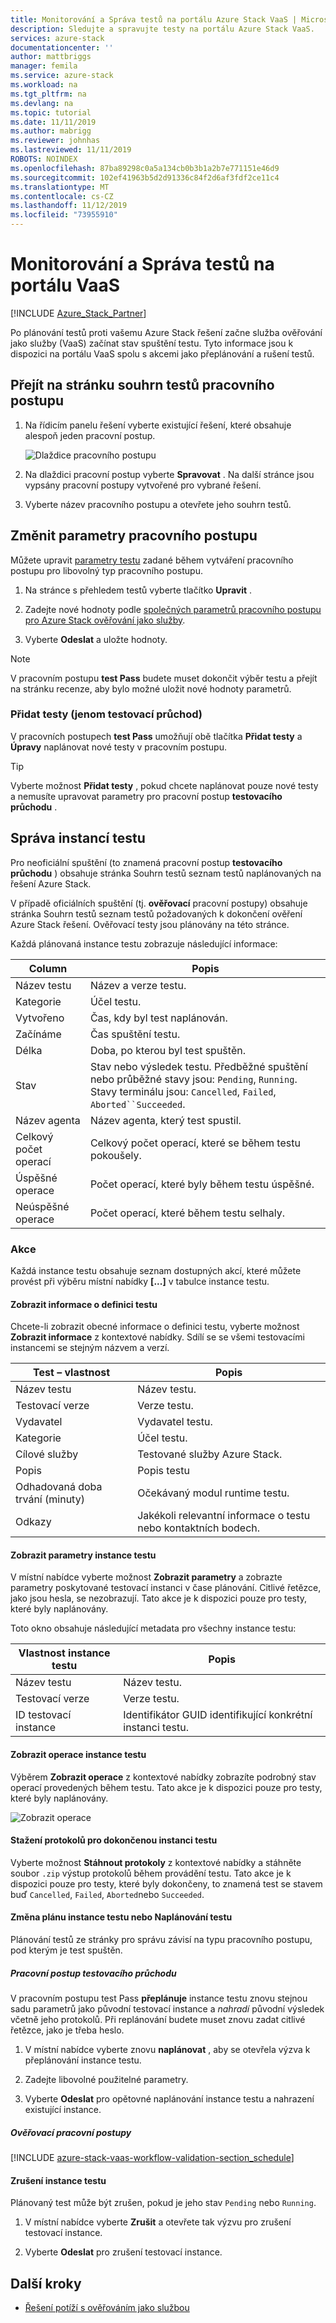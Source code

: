 ```yaml
---
title: Monitorování a Správa testů na portálu Azure Stack VaaS | Microsoft Docs
description: Sledujte a spravujte testy na portálu Azure Stack VaaS.
services: azure-stack
documentationcenter: ''
author: mattbriggs
manager: femila
ms.service: azure-stack
ms.workload: na
ms.tgt_pltfrm: na
ms.devlang: na
ms.topic: tutorial
ms.date: 11/11/2019
ms.author: mabrigg
ms.reviewer: johnhas
ms.lastreviewed: 11/11/2019
ROBOTS: NOINDEX
ms.openlocfilehash: 87ba89298c0a5a134cb0b3b1a2b7e771151e46d9
ms.sourcegitcommit: 102ef41963b5d2d91336c84f2d6af3fdf2ce11c4
ms.translationtype: MT
ms.contentlocale: cs-CZ
ms.lasthandoff: 11/12/2019
ms.locfileid: "73955910"
---
```

# <a name="monitor-and-manage-tests-in-the-vaas-portal"></a>Monitorování a Správa testů na portálu VaaS

[!INCLUDE [Azure_Stack_Partner](./includes/azure-stack-partner-appliesto.md)]

Po plánování testů proti vašemu Azure Stack řešení začne služba ověřování jako služby (VaaS) začínat stav spuštění testu. Tyto informace jsou k dispozici na portálu VaaS spolu s akcemi jako přeplánování a rušení testů.

## <a name="navigate-to-the-workflow-tests-summary-page"></a>Přejít na stránku souhrn testů pracovního postupu

1. Na řídicím panelu řešení vyberte existující řešení, které obsahuje alespoň jeden pracovní postup.

    ![Dlaždice pracovního postupu](media/tile_all-workflows.png)

1. Na dlaždici pracovní postup vyberte **Spravovat** . Na další stránce jsou vypsány pracovní postupy vytvořené pro vybrané řešení.

1. Vyberte název pracovního postupu a otevřete jeho souhrn testů.

## <a name="change-workflow-parameters"></a>Změnit parametry pracovního postupu

Můžete upravit [parametry testu](azure-stack-vaas-parameters.md#test-parameters) zadané během vytváření pracovního postupu pro libovolný typ pracovního postupu.

1. Na stránce s přehledem testů vyberte tlačítko **Upravit** .

1. Zadejte nové hodnoty podle [společných parametrů pracovního postupu pro Azure Stack ověřování jako služby](azure-stack-vaas-parameters.md).

1. Vyberte **Odeslat** a uložte hodnoty.

> [!NOTE]
> V pracovním postupu **test Pass** budete muset dokončit výběr testu a přejít na stránku recenze, aby bylo možné uložit nové hodnoty parametrů.

### <a name="add-tests-test-pass-only"></a>Přidat testy (jenom testovací průchod)

V pracovních postupech **test Pass** umožňují obě tlačítka **Přidat testy** a **Úpravy** naplánovat nové testy v pracovním postupu.

> [!TIP]
> Vyberte možnost **Přidat testy** , pokud chcete naplánovat pouze nové testy a nemusíte upravovat parametry pro pracovní postup **testovacího průchodu** .

## <a name="managing-test-instances"></a>Správa instancí testu

Pro neoficiální spuštění (to znamená pracovní postup **testovacího průchodu** ) obsahuje stránka Souhrn testů seznam testů naplánovaných na řešení Azure Stack.

V případě oficiálních spuštění (tj. **ověřovací** pracovní postupy) obsahuje stránka Souhrn testů seznam testů požadovaných k dokončení ověření Azure Stack řešení. Ověřovací testy jsou plánovány na této stránce.

Každá plánovaná instance testu zobrazuje následující informace:

| Column | Popis |
| --- | --- |
| Název testu | Název a verze testu. |
| Kategorie | Účel testu. |
| Vytvořeno | Čas, kdy byl test naplánován. |
| Začínáme | Čas spuštění testu. |
| Délka | Doba, po kterou byl test spuštěn. |
| Stav | Stav nebo výsledek testu. Předběžné spuštění nebo průběžné stavy jsou: `Pending`, `Running`. Stavy terminálu jsou: `Cancelled`, `Failed`, `Aborted``Succeeded`. |
| Název agenta | Název agenta, který test spustil. |
| Celkový počet operací | Celkový počet operací, které se během testu pokoušely. |
| Úspěšné operace | Počet operací, které byly během testu úspěšné. |
|  Neúspěšné operace | Počet operací, které během testu selhaly. |

### <a name="actions"></a>Akce

Každá instance testu obsahuje seznam dostupných akcí, které můžete provést při výběru místní nabídky **[...]** v tabulce instance testu.

#### <a name="view-information-about-the-test-definition"></a>Zobrazit informace o definici testu

Chcete-li zobrazit obecné informace o definici testu, vyberte možnost **Zobrazit informace** z kontextové nabídky. Sdílí se se všemi testovacími instancemi se stejným názvem a verzí.

| Test – vlastnost | Popis |
| -- | -- |
| Název testu | Název testu. |
| Testovací verze | Verze testu. |
| Vydavatel | Vydavatel testu. |
| Kategorie |  Účel testu. |
| Cílové služby | Testované služby Azure Stack. |
| Popis | Popis testu |
| Odhadovaná doba trvání (minuty) | Očekávaný modul runtime testu. |
| Odkazy | Jakékoli relevantní informace o testu nebo kontaktních bodech. |

#### <a name="view-test-instance-parameters"></a>Zobrazit parametry instance testu

V místní nabídce vyberte možnost **Zobrazit parametry** a zobrazte parametry poskytované testovací instanci v čase plánování. Citlivé řetězce, jako jsou hesla, se nezobrazují. Tato akce je k dispozici pouze pro testy, které byly naplánovány.

Toto okno obsahuje následující metadata pro všechny instance testu:

| Vlastnost instance testu | Popis |
| -- | -- |
| Název testu | Název testu. |
| Testovací verze | Verze testu. |
| ID testovací instance | Identifikátor GUID identifikující konkrétní instanci testu. |

#### <a name="view-test-instance-operations"></a>Zobrazit operace instance testu

Výběrem **Zobrazit operace** z kontextové nabídky zobrazíte podrobný stav operací provedených během testu. Tato akce je k dispozici pouze pro testy, které byly naplánovány.

![Zobrazit operace](media/manage-test_context-menu-operations.png)

#### <a name="download-logs-for-a-completed-test-instance"></a>Stažení protokolů pro dokončenou instanci testu

Vyberte možnost **Stáhnout protokoly** z kontextové nabídky a stáhněte soubor `.zip` výstup protokolů během provádění testu. Tato akce je k dispozici pouze pro testy, které byly dokončeny, to znamená test se stavem buď `Cancelled`, `Failed`, `Aborted`nebo `Succeeded`.

#### <a name="reschedule-a-test-instance-or-schedule-a-test"></a>Změna plánu instance testu nebo Naplánování testu

Plánování testů ze stránky pro správu závisí na typu pracovního postupu, pod kterým je test spuštěn.

##### <a name="test-pass-workflow"></a>Pracovní postup testovacího průchodu

V pracovním postupu test Pass **přeplánuje** instance testu znovu stejnou sadu parametrů jako původní testovací instance a *nahradí* původní výsledek včetně jeho protokolů. Při replánování budete muset znovu zadat citlivé řetězce, jako je třeba heslo.

1. V místní nabídce vyberte znovu **naplánovat** , aby se otevřela výzva k přeplánování instance testu.

1. Zadejte libovolné použitelné parametry.

1. Vyberte **Odeslat** pro opětovné naplánování instance testu a nahrazení existující instance.

##### <a name="validation-workflows"></a>Ověřovací pracovní postupy

[!INCLUDE [azure-stack-vaas-workflow-validation-section_schedule](includes/azure-stack-vaas-workflow-validation-section_schedule.md)]

#### <a name="cancel-a-test-instance"></a>Zrušení instance testu

Plánovaný test může být zrušen, pokud je jeho stav `Pending` nebo `Running`.  

1. V místní nabídce vyberte **Zrušit** a otevřete tak výzvu pro zrušení testovací instance.

1. Vyberte **Odeslat** pro zrušení testovací instance.

## <a name="next-steps"></a>Další kroky

- [Řešení potíží s ověřováním jako službou](azure-stack-vaas-troubleshoot.md)
